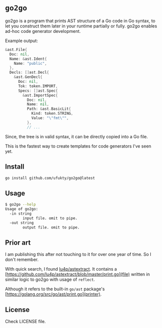 # `go2go`

go2go is a program that prints AST structure of a Go code in Go syntax, to let you construct them later in your runtime partially or fully. go2go enables ad-hoc code generator development.

Example output:

```go
&ast.File{
  Doc: nil,
  Name: &ast.Ident{
    Name: "public",
  },
  Decls: []ast.Decl{
    &ast.GenDecl{
      Doc: nil,
      Tok: token.IMPORT,
      Specs: []ast.Spec{
        &ast.ImportSpec{
          Doc: nil,
          Name: nil,
          Path: &ast.BasicLit{
            Kind: token.STRING,
            Value: "\"fmt\"",
          },
          // ...
```

Since, the tree is in valid syntax, it can be directly copied into a Go file.

This is the fastest way to create templates for code generators I've seen yet.

## Install

```sh
go install github.com/ufukty/go2go@latest
```

## Usage

```sh
$ go2go --help
Usage of go2go:
  -in string
        input file. omit to pipe.
  -out string
        output file. omit to pipe.
```

## Prior art

I am publishing this after not touching to it for over one year of time. So I don't remember.

With quick search, I found [lu4p/astextract](https://github.com/lu4p/astextract). It contains a [https://github.com/lu4p/astextract/blob/master/print.go](file) written in similar logic to go2go with usage of `reflect`.

Although it refers to the built-in `go/ast` package's [https://golang.org/src/go/ast/print.go](printer).

## License

Check LICENSE file.
